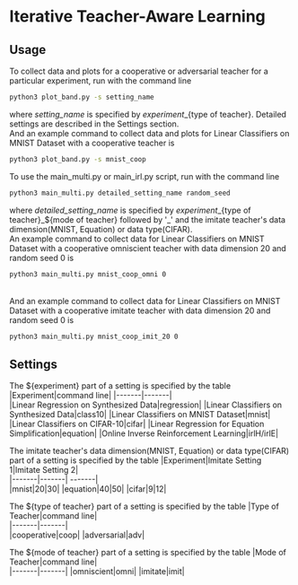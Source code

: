 # Iterative Teacher-Aware Learning


## Usage

To collect data and plots for a cooperative or adversarial teacher for a particular experiment, run with the command line
```bash
python3 plot_band.py -s setting_name 
```
where _setting_name_ is specified by ${experiment}\_${type of teacher}. Detailed settings are described in the Settings section. <br /> And an example command to collect data and plots for Linear Classifiers on MNIST Dataset with a cooperative teacher is
```bash
python3 plot_band.py -s mnist_coop 
```

To use the main_multi.py or main_irl.py script, run with the command line 
```bash
python3 main_multi.py detailed_setting_name random_seed
```
where _detailed_setting_name_ is specified by ${experiment}\_${type of teacher}\_${mode of teacher} followed by '_' and the imitate teacher's data dimension(MNIST, Equation) or data type(CIFAR). <br /> An example command to collect data for Linear Classifiers on MNIST Dataset with a cooperative omniscient teacher with data dimension 20 and random seed 0 is
```bash
python3 main_multi.py mnist_coop_omni 0
```
<br /> And an example command to collect data for Linear Classifiers on MNIST Dataset with a cooperative imitate teacher with data dimension 20 and random seed 0 is
```bash
python3 main_multi.py mnist_coop_imit_20 0
```

## Settings

The ${experiment} part of a setting is specified by the table 
|Experiment|command line| 
|-------|-------|  
|Linear Regression on Synthesized Data|regression|
|Linear Classifiers on Synthesized Data|class10|
|Linear Classifiers on MNIST Dataset|mnist|
|Linear Classifiers on CIFAR-10|cifar|
|Linear Regression for Equation Simplification|equation|
|Online Inverse Reinforcement Learning|irlH/irlE|

The imitate teacher's data dimension(MNIST, Equation) or data type(CIFAR) part of a setting is specified by the table 
|Experiment|Imitate Setting 1|Imitate Setting 2|     
|-------|-------|  -------|   
|mnist|20|30|
|equation|40|50|
|cifar|9|12|

The ${type of teacher} part of a setting is specified by the table 
|Type of Teacher|command line|    
|-------|-------|  
|cooperative|coop|
|adversarial|adv|

The ${mode of teacher} part of a setting is specified by the table 
|Mode of Teacher|command line|    
|-------|-------| 
|omniscient|omni|
|imitate|imit|
